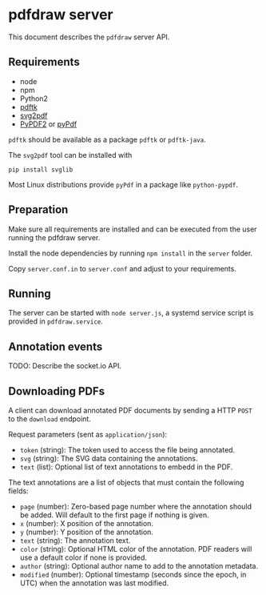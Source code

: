 # pdfdraw server

This document describes the `pdfdraw` server API.

## Requirements

- node
- npm
- Python2
- [pdftk](https://www.pdflabs.com/tools/pdftk-server/)
- [svg2pdf](https://pypi.org/project/svglib/)
- [PyPDF2](https://pypi.org/project/PyPDF2/) or [pyPdf](https://pypi.org/project/pyPdf/)

`pdftk` should be available as a package `pdftk` or `pdftk-java`.

The `svg2pdf` tool can be installed with

    pip install svglib

Most Linux distributions provide `pyPdf` in a package like `python-pypdf`.


## Preparation

Make sure all requirements are installed and can be executed from the user
running the pdfdraw server.

Install the node dependencies by running `npm install` in the `server` folder.

Copy `server.conf.in` to `server.conf` and adjust to your requirements.


## Running

The server can be started with `node server.js`, a systemd service script is
provided in `pdfdraw.service`.


## Annotation events

TODO: Describe the socket.io API.


## Downloading PDFs

A client can download annotated PDF documents by sending a HTTP `POST` to the
`download` endpoint.

Request parameters (sent as `application/json`):
- `token` (string): The token used to access the file being annotated.
- `svg` (string): The SVG data containing the annotations.
- `text` (list): Optional list of text annotations to embedd in the PDF.

The text annotations are a list of objects that must contain the following
fields:
- `page` (number): Zero-based page number where the annotation should be added.
  Will default to the first page if nothing is given.
- `x` (number): X position of the annotation.
- `y` (number): Y position of the annotation.
- `text` (string): The annotation text.
- `color` (string): Optional HTML color of the annotation. PDF readers will use
  a default color if none is provided.
- `author` (string): Optional author name to add to the annotation metadata.
- `modified` (number): Optional timestamp (seconds since the epoch, in UTC)
  when the annotation was last modified.

